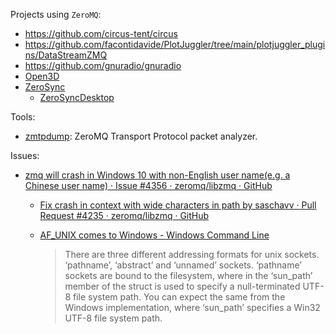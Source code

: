 Projects using `ZeroMQ`:

- https://github.com/circus-tent/circus
- https://github.com/facontidavide/PlotJuggler/tree/main/plotjuggler_plugins/DataStreamZMQ
- https://github.com/gnuradio/gnuradio
- [Open3D](https://github.com/isl-org/Open3D)
- [ZeroSync](https://github.com/zerosync/protocol)
  - [ZeroSyncDesktop](https://github.com/zerosync/zerodesk)

Tools:

- [zmtpdump](https://github.com/zeromq/zmtpdump): ZeroMQ Transport Protocol packet analyzer.

Issues:

- [zmq will crash in Windows 10 with non-English user name(e.g. a Chinese user name) · Issue #4356 · zeromq/libzmq · GitHub](https://github.com/zeromq/libzmq/issues/4356)
  
  - [Fix crash in context with wide characters in path by saschavv · Pull Request #4235 · zeromq/libzmq · GitHub](https://github.com/zeromq/libzmq/pull/4235)
  
  - [AF_UNIX comes to Windows - Windows Command Line](https://devblogs.microsoft.com/commandline/af_unix-comes-to-windows/)
    
    > There are three different addressing formats for unix sockets. ‘pathname’, ‘abstract’ and ‘unnamed’ sockets. ‘pathname’ sockets are bound to the filesystem, where in the ‘sun_path’
    >  member of the struct is used to specify a null-terminated UTF-8 file 
    > system path. You can expect the same from the Windows implementation, where ‘sun_path’ specifies a Win32 UTF-8 file system path.
